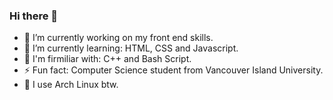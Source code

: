 ### Hi there 👋

- 🔭 I’m currently working on my front end skills.
- 🌱 I’m currently learning: HTML, CSS and Javascript.
- 📝 I'm firmiliar with: C++ and Bash Script.
- ⚡ Fun fact: Computer Science student from Vancouver Island University.
- 📀 I use Arch Linux btw.

